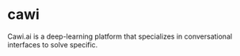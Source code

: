 # cawi
Cawi.ai is a deep-learning platform that specializes in conversational interfaces to solve specific.
